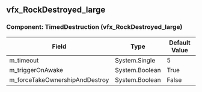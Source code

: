 ## vfx_RockDestroyed_large

### Component: TimedDestruction (vfx_RockDestroyed_large)

|Field|Type|Default Value|
|-----|----|-------------|
|m_timeout|System.Single|5|
|m_triggerOnAwake|System.Boolean|True|
|m_forceTakeOwnershipAndDestroy|System.Boolean|False|

